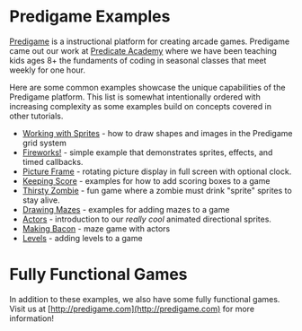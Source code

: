 # Predigame Examples

[Predigame](http://predigame.com) is a instructional platform for creating arcade games. Predigame came out our work at [Predicate Academy](http://predicate.us) where we have been teaching kids ages 8+ the fundaments of coding in seasonal classes that meet weekly for one hour.

Here are some common examples showcase the unique capabilities of the Predigame platform. This list is somewhat intentionally ordered with increasing complexity as some examples build on concepts covered in other tutorials.

- [Working with Sprites](sprites/) - how to draw shapes and images in the Predigame grid system
- [Fireworks!](fireworks/) - simple example that demonstrates sprites, effects, and timed callbacks.
- [Picture Frame](pictureframe/) - rotating picture display in full screen with optional clock.
- [Keeping Score](score/) - examples for how to add scoring boxes to a game
- [Thirsty Zombie](thirstyzombie/) - fun game where a zombie must drink "sprite" sprites to stay alive.
- [Drawing Mazes](mazes/) - examples for adding mazes to a game
- [Actors](actors/) - introduction to our *really cool* animated directional sprites.
- [Making Bacon](bacon/) - maze game with actors
- [Levels](levels/) - adding levels to a game

# Fully Functional Games
In addition to these examples, we also have some fully functional games. Visit us at [http://predigame.com](http://predigame.com) for more information!

